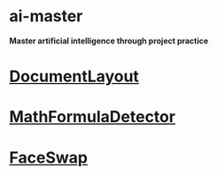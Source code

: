 # ai-master

**Master artificial intelligence through project practice**

# [DocumentLayout](./DocLayout)

# [MathFormulaDetector](./MathFormulaDetector)

# [FaceSwap](./FaceSwap)
